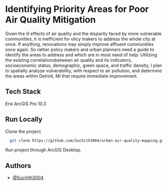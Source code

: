 
# Identifying Priority Areas for Poor Air Quality Mitigation

Given the ill effects of air quality and the disparity faced by more vulnerable communities, it is inefficient for olicy makers to address the whole city at once. If anything, renovations may simply improve affluent communities once again. So rather policy makers and urban planners need a guide to identify the areas to address and which are in most need of help. Utilizing the existing correlationsbetween air quality and its indicators, socioeconomic status, demographic, green space, and traffic density, I plan to spatially analyze vulnerability, with respect to air pollution, and determine the areas within Detroit, MI that require immediate improvement.

## Tech Stack

Ersi ArcGIS Pro 10.3


## Run Locally

Clone the project

```bash
  git clone https://github.com/Suchith3004/urban-air-quality-mapping.git
```

Run project through ArcGIS Desktop.
## Authors

- [@Suchith3004](https://github.com/Suchith3004)

